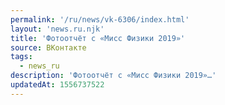 ```yaml
---
permalink: '/ru/news/vk-6306/index.html'
layout: 'news.ru.njk'
title: 'Фотоотчёт с «Мисс Физики 2019»'
source: ВКонтакте
tags:
  - news_ru
description: 'Фотоотчёт с «Мисс Физики 2019»…'
updatedAt: 1556737522
---
```

